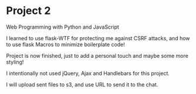 # Project 2

Web Programming with Python and JavaScript


I learned to use flask-WTF for protecting me against CSRF attacks, and how to use flask Macros to minimize boilerplate code!


Project is now finished, just to add a personal touch and maybe some more styling!

I intentionally not used jQuery, Ajax and Handlebars for this project.

I will upload sent files to s3, and use URL to send it to the chat.